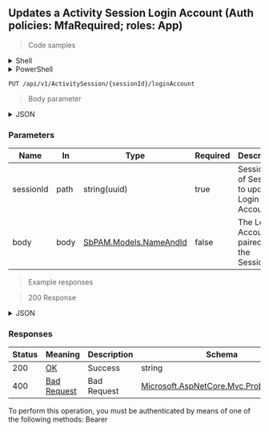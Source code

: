 
## Updates a Activity Session Login Account (Auth policies: MfaRequired; roles: App)

<a id="opIdUpdateSessionLoginAccountAsync"></a>

> Code samples

<details><summary>Shell</summary>


```shell
# You can also use wget
curl -X PUT /api/v1/ActivitySession/{sessionId}/loginAccount \
  -H 'Content-Type: application/json' \
  -H 'Accept: application/json' \
  -H 'Authorization: Bearer TOKEN'

```


</details>

<details><summary>PowerShell</summary>


```powershell
# PowerShell example
$JsonBody = @"
{
  "id": "497f6eca-6276-4993-bfeb-53cbbbba6f08",
  "name": "string"
}
"@

$NPSUrl = "https://localhost:6500"

$Login = @{
    Login = "User"
    Password = "Password"
}
# Cookie container for multi-factor authentication
$WebSession = New-Object Microsoft.PowerShell.Commands.WebRequestSession
$Token = Invoke-RestMethod -Uri "$($NPSUrl)/signinBody" -Method POST -Body (ConvertTo-Json $Login) -WebSession $WebSession -ContentType "application/json"
$Token = Invoke-RestMethod -Uri "$($NPSUrl)/signin2fa" -Method Post -Body $MfaCode -Headers @{Authorization = "Bearer $Token"} -WebSession $WebSession -ContentType "application/json"

$Headers = @{
    Authorization = "Bearer $Token"
}
Invoke-RestMethod -Method PUT -Uri "$($NPSUrl)/api/v1/ActivitySession/{sessionId}/loginAccount" -ContentType "application/json" -Body $JsonBody -Headers $Headers -ContentType "application/json"
```


</details>

`PUT /api/v1/ActivitySession/{sessionId}/loginAccount`

> Body parameter

<details><summary>JSON</summary>


```json
{
  "id": "497f6eca-6276-4993-bfeb-53cbbbba6f08",
  "name": "string"
}
```


</details>

<h3 id="updates-a-activity-session-login-account-(auth-policies:-mfarequired;-roles:-app)-parameters">Parameters</h3>

|Name|In|Type|Required|Description|
|---|---|---|---|---|
|sessionId|path|string(uuid)|true|SessionId of Session to update Login Account|
|body|body|[SbPAM.Models.NameAndId](../Models/sbpam.models.nameandid.md)|false|The Login Account paired with the SessionId|

> Example responses

> 200 Response

<details><summary>JSON</summary>


```json
"string"
```


</details>

<h3 id="updates-a-activity-session-login-account-(auth-policies:-mfarequired;-roles:-app)-responses">Responses</h3>

|Status|Meaning|Description|Schema|
|---|---|---|---|
|200|[OK](https://tools.ietf.org/html/rfc7231#section-6.3.1)|Success|string|
|400|[Bad Request](https://tools.ietf.org/html/rfc7231#section-6.5.1)|Bad Request|[Microsoft.AspNetCore.Mvc.ProblemDetails](../Models/microsoft.aspnetcore.mvc.problemdetails.md)|

<aside class="warning">
To perform this operation, you must be authenticated by means of one of the following methods:
Bearer
</aside>


